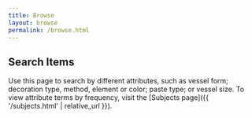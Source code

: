 ```yaml
---
title: Browse
layout: browse
permalink: /browse.html
---
```


## Search Items

Use this page to search by different attributes, such as vessel form; decoration type, method, element or color; paste type; or vessel size.
To view attribute terms by frequency, visit the [Subjects page]({{ '/subjects.html' | relative_url }}). 
